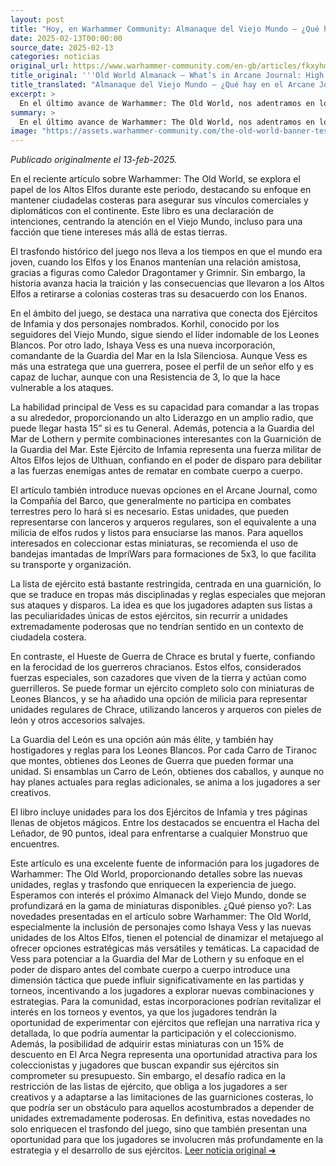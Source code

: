 ```yaml
---
layout: post
title: "Hoy, en Warhammer Community: Almanaque del Viejo Mundo – ¿Qué hay en el Arcane Journal: Reinos de los Altos Elfos? - Comunidad Warhammer"
date: 2025-02-13T00:00:00
source_date: 2025-02-13
categories: noticias
original_url: https://www.warhammer-community.com/en-gb/articles/fkxyhmsz/old-world-almanack-whats-in-arcane-journal-high-elf-realms/
title_original: '''Old World Almanack – What’s in Arcane Journal: High Elf Realms? - Warhammer Community'''
title_translated: "Almanaque del Viejo Mundo – ¿Qué hay en el Arcane Journal: Reinos de los Altos Elfos? - Comunidad Warhammer"
excerpt: >
  En el último avance de Warhammer: The Old World, nos adentramos en los Reinos de los Altos Elfos, explorando cómo mantienen sus fortalezas costeras para asegurar sus vínculos comerciales y diplomáticos. El Arcane Journal nos ofrece una mirada detallada a las estrategias de los Altos Elfos en el campo de batalla, destacando personajes como Korhil, el líder de los Leones Blancos, y la nueva comandante Ishaya Vess de la Guardia del Mar. Con un enfoque en la narrativa y las tácticas únicas, este libro promete enriquecer la experiencia de los jugadores al sumergirlos en la rica historia y las complejas relaciones de este fascinante mundo.
summary: >
  En el último avance de Warhammer: The Old World, nos adentramos en los Reinos de los Altos Elfos, explorando cómo mantienen sus fortalezas costeras para asegurar sus vínculos comerciales y diplomáticos. El Arcane Journal nos ofrece una mirada detallada a las estrategias de los Altos Elfos en el campo de batalla, destacando personajes como Korhil, el líder de los Leones Blancos, y la nueva comandante Ishaya Vess de la Guardia del Mar. Con un enfoque en la narrativa y las tácticas únicas, este libro promete enriquecer la experiencia de los jugadores al sumergirlos en la rica historia y las complejas relaciones de este fascinante mundo.
image: "https://assets.warhammer-community.com/the-old-world-banner-test.jpg"
---
```


*Publicado originalmente el 13-feb-2025.*

En el reciente artículo sobre Warhammer: The Old World, se explora el papel de los Altos Elfos durante este periodo, destacando su enfoque en mantener ciudadelas costeras para asegurar sus vínculos comerciales y diplomáticos con el continente. Este libro es una declaración de intenciones, centrando la atención en el Viejo Mundo, incluso para una facción que tiene intereses más allá de estas tierras.

El trasfondo histórico del juego nos lleva a los tiempos en que el mundo era joven, cuando los Elfos y los Enanos mantenían una relación amistosa, gracias a figuras como Caledor Dragontamer y Grimnir. Sin embargo, la historia avanza hacia la traición y las consecuencias que llevaron a los Altos Elfos a retirarse a colonias costeras tras su desacuerdo con los Enanos.

En el ámbito del juego, se destaca una narrativa que conecta dos Ejércitos de Infamia y dos personajes nombrados. Korhil, conocido por los seguidores del Viejo Mundo, sigue siendo el líder indomable de los Leones Blancos. Por otro lado, Ishaya Vess es una nueva incorporación, comandante de la Guardia del Mar en la Isla Silenciosa. Aunque Vess es más una estratega que una guerrera, posee el perfil de un señor elfo y es capaz de luchar, aunque con una Resistencia de 3, lo que la hace vulnerable a los ataques.

La habilidad principal de Vess es su capacidad para comandar a las tropas a su alrededor, proporcionando un alto Liderazgo en un amplio radio, que puede llegar hasta 15” si es tu General. Además, potencia a la Guardia del Mar de Lothern y permite combinaciones interesantes con la Guarnición de la Guardia del Mar. Este Ejército de Infamia representa una fuerza militar de Altos Elfos lejos de Ulthuan, confiando en el poder de disparo para debilitar a las fuerzas enemigas antes de rematar en combate cuerpo a cuerpo.

El artículo también introduce nuevas opciones en el Arcane Journal, como la Compañía del Barco, que generalmente no participa en combates terrestres pero lo hará si es necesario. Estas unidades, que pueden representarse con lanceros y arqueros regulares, son el equivalente a una milicia de elfos rudos y listos para ensuciarse las manos. Para aquellos interesados en coleccionar estas miniaturas, se recomienda el uso de bandejas imantadas de ImpriWars para formaciones de 5x3, lo que facilita su transporte y organización.

La lista de ejército está bastante restringida, centrada en una guarnición, lo que se traduce en tropas más disciplinadas y reglas especiales que mejoran sus ataques y disparos. La idea es que los jugadores adapten sus listas a las peculiaridades únicas de estos ejércitos, sin recurrir a unidades extremadamente poderosas que no tendrían sentido en un contexto de ciudadela costera.

En contraste, el Hueste de Guerra de Chrace es brutal y fuerte, confiando en la ferocidad de los guerreros chracianos. Estos elfos, considerados fuerzas especiales, son cazadores que viven de la tierra y actúan como guerrilleros. Se puede formar un ejército completo solo con miniaturas de Leones Blancos, y se ha añadido una opción de milicia para representar unidades regulares de Chrace, utilizando lanceros y arqueros con pieles de león y otros accesorios salvajes.

La Guardia del León es una opción aún más élite, y también hay hostigadores y reglas para los Leones Blancos. Por cada Carro de Tiranoc que montes, obtienes dos Leones de Guerra que pueden formar una unidad. Si ensamblas un Carro de León, obtienes dos caballos, y aunque no hay planes actuales para reglas adicionales, se anima a los jugadores a ser creativos.

El libro incluye unidades para los dos Ejércitos de Infamia y tres páginas llenas de objetos mágicos. Entre los destacados se encuentra el Hacha del Leñador, de 90 puntos, ideal para enfrentarse a cualquier Monstruo que encuentres.

Este artículo es una excelente fuente de información para los jugadores de Warhammer: The Old World, proporcionando detalles sobre las nuevas unidades, reglas y trasfondo que enriquecen la experiencia de juego. Esperamos con interés el próximo Almanack del Viejo Mundo, donde se profundizará en la gama de miniaturas disponibles.
¿Qué pienso yo?: Las novedades presentadas en el artículo sobre Warhammer: The Old World, especialmente la inclusión de personajes como Ishaya Vess y las nuevas unidades de los Altos Elfos, tienen el potencial de dinamizar el metajuego al ofrecer opciones estratégicas más versátiles y temáticas. La capacidad de Vess para potenciar a la Guardia del Mar de Lothern y su enfoque en el poder de disparo antes del combate cuerpo a cuerpo introduce una dimensión táctica que puede influir significativamente en las partidas y torneos, incentivando a los jugadores a explorar nuevas combinaciones y estrategias. Para la comunidad, estas incorporaciones podrían revitalizar el interés en los torneos y eventos, ya que los jugadores tendrán la oportunidad de experimentar con ejércitos que reflejan una narrativa rica y detallada, lo que podría aumentar la participación y el coleccionismo. Además, la posibilidad de adquirir estas miniaturas con un 15% de descuento en El Arca Negra representa una oportunidad atractiva para los coleccionistas y jugadores que buscan expandir sus ejércitos sin comprometer su presupuesto. Sin embargo, el desafío radica en la restricción de las listas de ejército, que obliga a los jugadores a ser creativos y a adaptarse a las limitaciones de las guarniciones costeras, lo que podría ser un obstáculo para aquellos acostumbrados a depender de unidades extremadamente poderosas. En definitiva, estas novedades no solo enriquecen el trasfondo del juego, sino que también presentan una oportunidad para que los jugadores se involucren más profundamente en la estrategia y el desarrollo de sus ejércitos.
[Leer noticia original ➜](https://www.warhammer-community.com/en-gb/articles/fkxyhmsz/old-world-almanack-whats-in-arcane-journal-high-elf-realms/)
